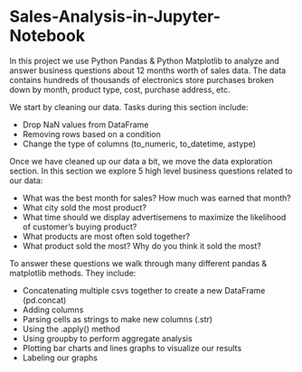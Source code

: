 # Sales-Analysis-in-Jupyter-Notebook

In this project we use Python Pandas & Python Matplotlib to analyze and answer business questions about 12 months worth of sales data. The data contains hundreds of thousands of electronics store purchases broken down by month, product type, cost, purchase address, etc. 

We start by cleaning our data. Tasks during this section include:
- Drop NaN values from DataFrame
- Removing rows based on a condition
- Change the type of columns (to_numeric, to_datetime, astype)

Once we have cleaned up our data a bit, we move the data exploration section. In this section we explore 5 high level business questions related to our data:
- What was the best month for sales? How much was earned that month?
- What city sold the most product?
- What time should we display advertisemens to maximize the likelihood of customer’s buying product?
- What products are most often sold together?
- What product sold the most? Why do you think it sold the most?

To answer these questions we walk through many different pandas & matplotlib methods. They include:
- Concatenating multiple csvs together to create a new DataFrame (pd.concat)
- Adding columns
- Parsing cells as strings to make new columns (.str)
- Using the .apply() method
- Using groupby to perform aggregate analysis
- Plotting bar charts and lines graphs to visualize our results
- Labeling our graphs
